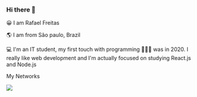 ### Hi there 👋

😀 I am Rafael Freitas 

🌎 I am from São paulo, Brazil 

💻 I'm an IT student, my first touch with programming 👨🏻‍💻 was in 2020. I really like web development and I'm actually focused on studying React.js and Node.js

My Networks

<a href="https://www.linkedin.com/in/rafael-freitas-65382420b/"><img src="https://img.shields.io/badge/LinkedIn-0077B5?style=for-the-badge&logo=linkedin&logoColor=white"/></a>
